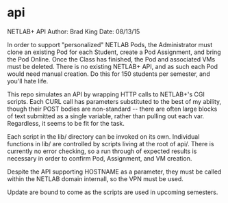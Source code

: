 # api
NETLAB+ API
Author: Brad King
Date: 08/13/15

In order to support "personalized" NETLAB Pods, the Administrator must clone an existing Pod for each Student, create a Pod Assignment, and bring the Pod Online. Once the Class has finished, the Pod and associated VMs must be deleted.
There is no existing NETLAB+ API, and as such each Pod would need manual creation. Do this for 150 students per semester, and you'll hate life.

This repo simulates an API by wrapping HTTP calls to NETLAB+'s CGI scripts. Each CURL call has parameters substituted to the best of my ability, though their POST bodies are non-standard -- there are often large blocks of text submitted as a single variable, rather than pulling out each var. Regardless, it seems to be fit for the task.

Each script in the lib/ directory can be invoked on its own. Individual functions in lib/ are controlled by scripts living at the root of api/. There is currently no error checking, so a run through of expected results is necessary in order to confirm Pod, Assignment, and VM creation.

Despite the API supporting HOSTNAME as a parameter, they must be called within the NETLAB domain internall, so the VPN must be used.

Update are bound to come as the scripts are used in upcoming semesters.
